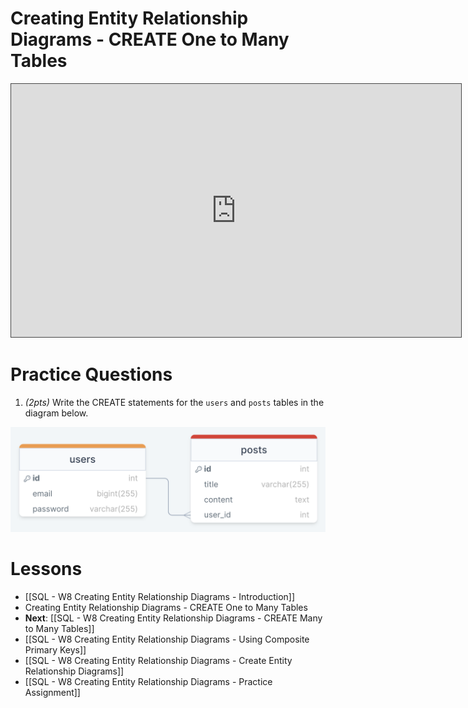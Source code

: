 
# Creating Entity Relationship Diagrams - CREATE One to Many Tables

<iframe src="https://egator.hosted.panopto.com/Panopto/Pages/Embed.aspx?id=d43d459b-9a76-48bf-bb0d-b11c015d3d30&autoplay=false&offerviewer=true&showtitle=true&showbrand=true&captions=false&interactivity=all" height="405" width="720" style="border: 1px solid #464646;" allowfullscreen allow="autoplay" aria-label="Panopto Embedded Video Player"></iframe>

# Practice Questions

1. *(2pts)* Write the CREATE statements for the `users` and `posts` tables in the diagram below. 

<img src="https://raw.githubusercontent.com/kellerflint/Class-Intro-SQL/hugo/content/SQL-Files/Images/users_posts_erd.png">

# Lessons
- [[SQL - W8 Creating Entity Relationship Diagrams - Introduction]]
- Creating Entity Relationship Diagrams - CREATE One to Many Tables
- **Next**: [[SQL - W8 Creating Entity Relationship Diagrams - CREATE Many to Many Tables]]
- [[SQL - W8 Creating Entity Relationship Diagrams - Using Composite Primary Keys]]
- [[SQL - W8 Creating Entity Relationship Diagrams - Create Entity Relationship Diagrams]]
- [[SQL - W8 Creating Entity Relationship Diagrams - Practice Assignment]]